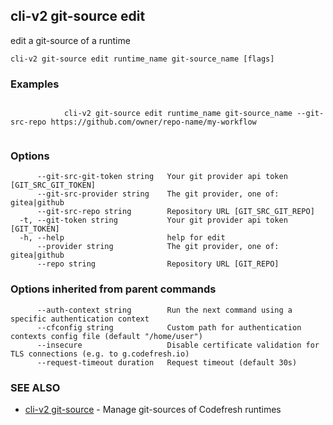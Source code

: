 ## cli-v2 git-source edit

edit a git-source of a runtime

```
cli-v2 git-source edit runtime_name git-source_name [flags]
```

### Examples

```

            cli-v2 git-source edit runtime_name git-source_name --git-src-repo https://github.com/owner/repo-name/my-workflow
        
```

### Options

```
      --git-src-git-token string   Your git provider api token [GIT_SRC_GIT_TOKEN]
      --git-src-provider string    The git provider, one of: gitea|github
      --git-src-repo string        Repository URL [GIT_SRC_GIT_REPO]
  -t, --git-token string           Your git provider api token [GIT_TOKEN]
  -h, --help                       help for edit
      --provider string            The git provider, one of: gitea|github
      --repo string                Repository URL [GIT_REPO]
```

### Options inherited from parent commands

```
      --auth-context string        Run the next command using a specific authentication context
      --cfconfig string            Custom path for authentication contexts config file (default "/home/user")
      --insecure                   Disable certificate validation for TLS connections (e.g. to g.codefresh.io)
      --request-timeout duration   Request timeout (default 30s)
```

### SEE ALSO

* [cli-v2 git-source](cli-v2_git-source.md)	 - Manage git-sources of Codefresh runtimes

